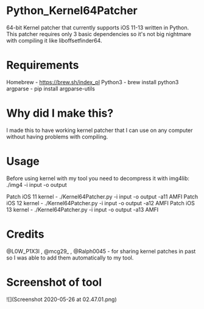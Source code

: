 # Python_Kernel64Patcher
64-bit Kernel patcher that currently supports iOS 11-13 written in Python. This patcher requires only 3 basic dependencies so it's not big nightmare with compiling it like liboffsetfinder64.
# Requirements
Homebrew - https://brew.sh/index_pl
Python3 - brew install python3
argparse - pip install argparse-utils
# Why did I make this?
I made this to have working kernel patcher that I can use on any computer without having problems with compiling.
# Usage
Before using kernel with my tool you need to decompress it with img4lib: ./img4 -i input -o output

Patch iOS 11 kernel - ./Kernel64Patcher.py -i input -o output -a11 AMFI
Patch iOS 12 kernel - ./Kernel64Patcher.py -i input -o output -a12 AMFI
Patch iOS 13 kernel - ./Kernel64Patcher.py -i input -o output -a13 AMFI

# Credits
@L0W_P1X3l , @mcg29_ , @Ralph0045 - for sharing kernel patches in past so I was able to add them automatically to my tool.

# Screenshot of tool
![](Screenshot 2020-05-26 at 02.47.01.png)


